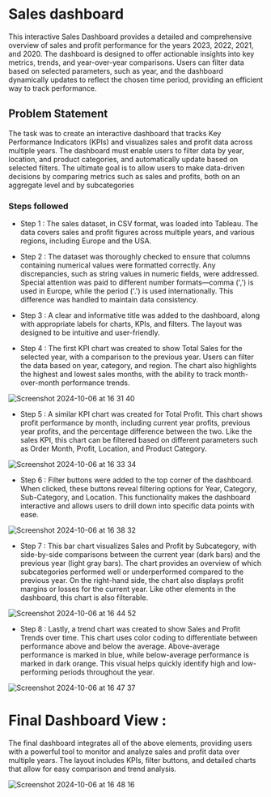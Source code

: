 
# Sales dashboard
This interactive Sales Dashboard provides a detailed and comprehensive overview of sales and profit performance for the years 2023, 2022, 2021, and 2020. The dashboard is designed to offer actionable insights into key metrics, trends, and year-over-year comparisons. Users can filter data based on selected parameters, such as year, and the dashboard dynamically updates to reflect the chosen time period, providing an efficient way to track performance.



## Problem Statement
The task was to create an interactive dashboard that tracks Key Performance Indicators (KPIs) and visualizes sales and profit data across multiple years. The dashboard must enable users to filter data by year, location, and product categories, and automatically update based on selected filters. The ultimate goal is to allow users to make data-driven decisions by comparing metrics such as sales and profits, both on an aggregate level and by subcategories


### Steps followed 

- Step 1 : The sales dataset, in CSV format, was loaded into Tableau. The data covers sales and profit figures across multiple years, and various regions, including Europe and the USA.

- Step 2 : The dataset was thoroughly checked to ensure that columns containing numerical values were formatted correctly. Any discrepancies, such as string values in numeric fields, were addressed. Special attention was paid to different number formats—comma (',') is used in Europe, while the period ('.') is used internationally. This difference was handled to maintain data consistency. 

- Step 3 : A clear and informative title was added to the dashboard, along with appropriate labels for charts, KPIs, and filters. The layout was designed to be intuitive and user-friendly.

- Step 4 : The first KPI chart was created to show Total Sales for the selected year, with a comparison to the previous year. Users can filter the data based on year, category, and region. The chart also highlights the highest and lowest sales months, with the ability to track month-over-month performance trends.

![Screenshot 2024-10-06 at 16 31 40](https://github.com/user-attachments/assets/9a8c4db1-a5df-438a-be71-31ce0f17741c)


- Step 5 : A similar KPI chart was created for Total Profit. This chart shows profit performance by month, including current year profits, previous year profits, and the percentage difference between the two. Like the sales KPI, this chart can be filtered based on different parameters such as Order Month, Profit, Location, and Product Category.

![Screenshot 2024-10-06 at 16 33 34](https://github.com/user-attachments/assets/c5320eec-12d5-41aa-92f5-e429d74faeb9)



- Step 6 : Filter buttons were added to the top corner of the dashboard. When clicked, these buttons reveal filtering options for Year, Category, Sub-Category, and Location. This functionality makes the dashboard interactive and allows users to drill down into specific data points with ease. 

![Screenshot 2024-10-06 at 16 38 32](https://github.com/user-attachments/assets/bde3fc77-584d-481b-af93-786467e224c5)

- Step 7 : This bar chart visualizes Sales and Profit by Subcategory, with side-by-side comparisons between the current year (dark bars) and the previous year (light gray bars). The chart provides an overview of which subcategories performed well or underperformed compared to the previous year. On the right-hand side, the chart also displays profit margins or losses for the current year. Like other elements in the dashboard, this chart is also filterable. 

![Screenshot 2024-10-06 at 16 44 52](https://github.com/user-attachments/assets/da77a5b2-3fcb-4ac8-b3b3-961bc819582f)


- Step 8 : Lastly, a trend chart was created to show Sales and Profit Trends over time. This chart uses color coding to differentiate between performance above and below the average. Above-average performance is marked in blue, while below-average performance is marked in dark orange. This visual helps quickly identify high and low-performing periods throughout the year.

![Screenshot 2024-10-06 at 16 47 37](https://github.com/user-attachments/assets/4b893b15-a894-4d5d-a2da-720feb875b87)



# Final Dashboard View : 
The final dashboard integrates all of the above elements, providing users with a powerful tool to monitor and analyze sales and profit data over multiple years. The layout includes KPIs, filter buttons, and detailed charts that allow for easy comparison and trend analysis.

![Screenshot 2024-10-06 at 16 48 16](https://github.com/user-attachments/assets/87e0e62b-7520-404e-bf9c-61931109a397)

